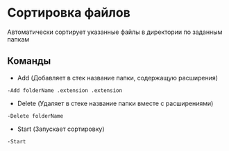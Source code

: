 # Сортировка файлов
<p>Автоматически сортирует указанные файлы в директории по заданным папкам<br></p>
<h2>Команды</h2>


- Add (Добавляет в стек название папки, содержащую расширения)<br>
```
-Add folderName .extension .extension
```

- Delete (Удаляет в стеке название папки вместе с расширениями)
```
-Delete folderName 
```

- Start (Запускает сортировку)
```
-Start
```